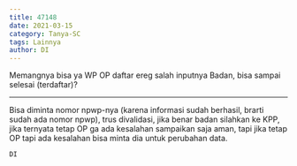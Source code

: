 ```yaml
---
title: 47148
date: 2021-03-15
category: Tanya-SC
tags: Lainnya
author: DI
---
```


Memangnya bisa ya WP OP daftar ereg salah inputnya Badan, bisa sampai selesai (terdaftar)?

---

Bisa diminta nomor npwp-nya (karena informasi sudah berhasil, brarti sudah ada nomor npwp), trus divalidasi, jika benar badan silahkan ke KPP, jika ternyata tetap OP ga ada kesalahan sampaikan saja aman, tapi jika tetap OP tapi ada kesalahan bisa minta dia untuk perubahan data.

`DI`
